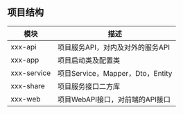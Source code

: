 ## 项目结构

| 模块        | 描述                             |
| ----------- | -------------------------------- |
| xxx-api     | 项目服务API，对内及对外的服务API |
| xxx-app     | 项目启动类及配置类               |
| xxx-service | 项目Service，Mapper，Dto，Entity |
| xxx-share   | 项目服务接口二方库               |
| xxx-web     | 项目WebAPI接口，对前端的API接口  |

